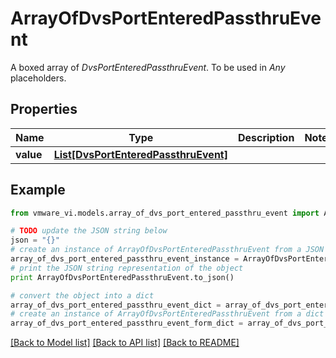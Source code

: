 # ArrayOfDvsPortEnteredPassthruEvent

A boxed array of *DvsPortEnteredPassthruEvent*. To be used in *Any* placeholders. 

## Properties
Name | Type | Description | Notes
------------ | ------------- | ------------- | -------------
**value** | [**List[DvsPortEnteredPassthruEvent]**](DvsPortEnteredPassthruEvent.md) |  | 

## Example

```python
from vmware_vi.models.array_of_dvs_port_entered_passthru_event import ArrayOfDvsPortEnteredPassthruEvent

# TODO update the JSON string below
json = "{}"
# create an instance of ArrayOfDvsPortEnteredPassthruEvent from a JSON string
array_of_dvs_port_entered_passthru_event_instance = ArrayOfDvsPortEnteredPassthruEvent.from_json(json)
# print the JSON string representation of the object
print ArrayOfDvsPortEnteredPassthruEvent.to_json()

# convert the object into a dict
array_of_dvs_port_entered_passthru_event_dict = array_of_dvs_port_entered_passthru_event_instance.to_dict()
# create an instance of ArrayOfDvsPortEnteredPassthruEvent from a dict
array_of_dvs_port_entered_passthru_event_form_dict = array_of_dvs_port_entered_passthru_event.from_dict(array_of_dvs_port_entered_passthru_event_dict)
```
[[Back to Model list]](../README.md#documentation-for-models) [[Back to API list]](../README.md#documentation-for-api-endpoints) [[Back to README]](../README.md)


